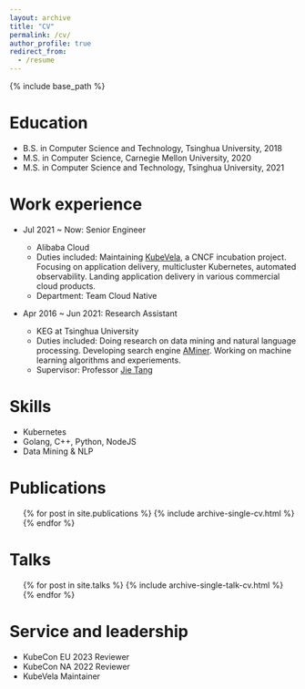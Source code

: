```yaml
---
layout: archive
title: "CV"
permalink: /cv/
author_profile: true
redirect_from:
  - /resume
---
```


{% include base_path %}

Education
======
* B.S. in Computer Science and Technology, Tsinghua University, 2018
* M.S. in Computer Science, Carnegie Mellon University, 2020
* M.S. in Computer Science and Technology, Tsinghua University, 2021

Work experience
======
* Jul 2021 ~ Now: Senior Engineer
  * Alibaba Cloud
  * Duties included: Maintaining [KubeVela](https://github.com/kubevela), a CNCF incubation project. Focusing on application delivery, multicluster Kubernetes, automated observability. Landing application delivery in various commercial cloud products.
  * Department: Team Cloud Native

* Apr 2016 ~ Jun 2021: Research Assistant
  * KEG at Tsinghua University
  * Duties included: Doing research on data mining and natural language processing. Developing search engine [AMiner](https://aminer.cn). Working on machine learning algorithms and experiements.
  * Supervisor: Professor [Jie Tang](http://keg.cs.tsinghua.edu.cn/jietang/)
  
Skills
======
* Kubernetes
* Golang, C++, Python, NodeJS
* Data Mining & NLP

Publications
======
  <ul>{% for post in site.publications %}
    {% include archive-single-cv.html %}
  {% endfor %}</ul>
  
Talks
======
  <ul>{% for post in site.talks %}
    {% include archive-single-talk-cv.html %}
  {% endfor %}</ul>

Service and leadership
======
* KubeCon EU 2023 Reviewer
* KubeCon NA 2022 Reviewer
* KubeVela Maintainer